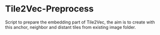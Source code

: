 # Tile2Vec-Preprocess
Script to prepare the embedding part of Tile2Vec, the aim is to create with this anchor, neighbor and distant tiles from existing image folder.
